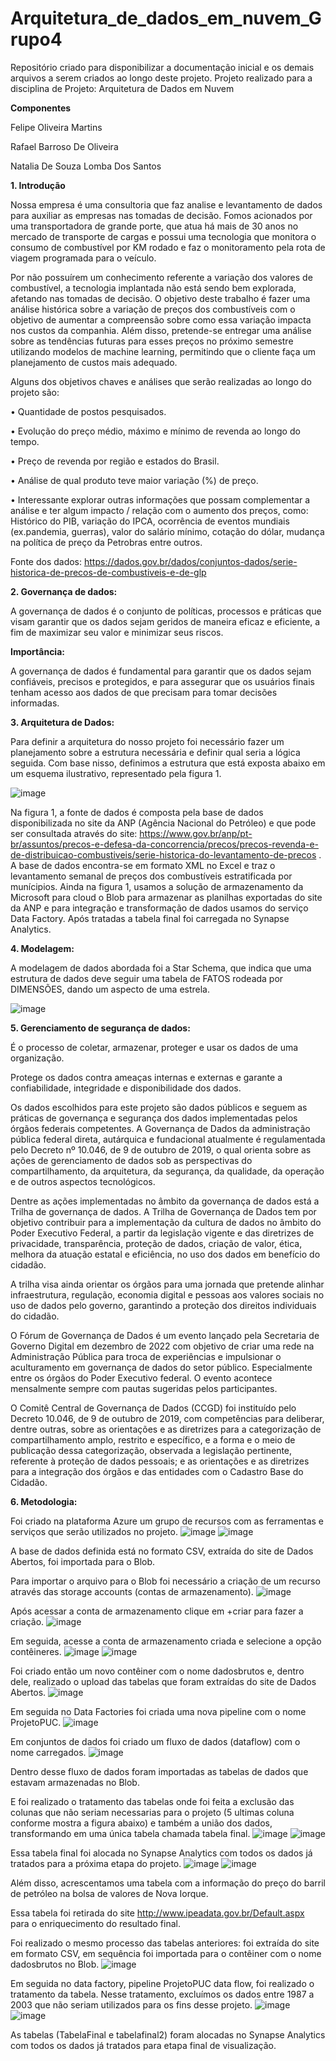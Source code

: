 # **Arquitetura_de_dados_em_nuvem_Grupo4**

Repositório criado para disponibilizar a documentação inicial e os demais arquivos a serem criados ao longo deste projeto. Projeto realizado para a disciplina de Projeto: Arquitetura de Dados em Nuvem

**Componentes**

Felipe Oliveira Martins

Rafael Barroso De Oliveira

Natalia De Souza Lomba Dos Santos

**1.	Introdução**

Nossa empresa é uma consultoria que faz analise e levantamento de dados para auxiliar as empresas nas tomadas de decisão. Fomos acionados por uma transportadora de grande porte, que atua há mais de 30 anos no mercado de transporte de cargas e possui uma tecnologia que monitora o consumo de combustível por KM rodado e faz o monitoramento pela rota de viagem programada para o veículo. 

Por não possuírem um conhecimento referente a variação dos valores de combustível, a tecnologia implantada não está sendo bem explorada, afetando nas tomadas de decisão.
O objetivo deste trabalho é fazer uma análise histórica sobre a variação de preços dos combustíveis com o objetivo de aumentar a compreensão sobre como essa variação impacta nos custos da companhia. Além disso, pretende-se entregar uma análise sobre as tendências futuras para esses preços no próximo semestre utilizando modelos de machine learning, permitindo que o cliente faça um planejamento de custos mais adequado. 

Alguns dos objetivos chaves e análises que serão realizadas ao longo do projeto são:

• Quantidade de postos pesquisados. 

• Evolução do preço médio, máximo e mínimo de revenda ao longo do tempo.

• Preço de revenda por região e estados do Brasil.

• Análise de qual produto teve maior variação (%) de preço. 

• Interessante explorar outras informações que possam complementar a análise e ter algum impacto / relação com o aumento dos preços, como: Histórico do PIB, variação do IPCA, ocorrência de eventos mundiais (ex.pandemia, guerras), valor do salário mínimo, cotação do dólar, mudança na política de preço da Petrobras entre outros.

Fonte dos dados: https://dados.gov.br/dados/conjuntos-dados/serie-historica-de-precos-de-combustiveis-e-de-glp

**2. Governança de dados:**

A governança de dados é o conjunto de políticas, processos e práticas que visam garantir que os dados sejam geridos de maneira eficaz e eficiente, a fim de maximizar seu valor e minimizar seus riscos.

**Importância:**

A governança de dados é fundamental para garantir que os dados sejam confiáveis, precisos e protegidos, e para assegurar que os usuários finais tenham acesso aos dados de que precisam para tomar decisões informadas.

**3. Arquitetura de Dados:**

Para definir a arquitetura do nosso projeto foi necessário fazer um planejamento sobre a estrutura necessária e definir qual seria a lógica seguida. Com base nisso, definimos a estrutura que está exposta abaixo em um esquema ilustrativo, representado pela figura 1.

![image](https://github.com/RafaBBoaventura/Arquitetura_de_dados_em_nuvem_Grupo4/assets/131798428/09a8561f-2df7-4dd1-98cd-3d237c7494ee)

Na figura 1, a fonte de dados é composta pela base de dados disponibilizada no site da ANP (Agência Nacional do Petróleo) e que pode ser consultada através do site: https://www.gov.br/anp/pt-br/assuntos/precos-e-defesa-da-concorrencia/precos/precos-revenda-e-de-distribuicao-combustiveis/serie-historica-do-levantamento-de-precos . A base de dados encontra-se em formato XML no Excel e traz o levantamento semanal de preços dos combustíveis estratificada por munícipios. 
Ainda na figura 1, usamos a solução de armazenamento da Microsoft para cloud o Blob para armazenar as planilhas exportadas do site da ANP e para integração e transformação de dados usamos do serviço Data Factory. Após tratadas a tabela final foi carregada no Synapse Analytics. 

**4. Modelagem:**

A modelagem de dados abordada foi a Star Schema, que indica que uma estrutura de dados deve seguir uma tabela de FATOS rodeada por DIMENSÕES, dando um aspecto de uma estrela.

![image](https://github.com/RafaBBoaventura/Arquitetura_de_dados_em_nuvem_Grupo4/assets/131798428/213bb061-2a23-49be-917b-f0d24d5dd375)

**5. Gerenciamento de segurança de dados:**

É o processo de coletar, armazenar, proteger e usar os dados de uma organização. 

Protege os dados contra ameaças internas e externas e garante a confiabilidade, integridade e disponibilidade dos dados.

Os dados escolhidos para este projeto são dados públicos e seguem as práticas de governança e segurança dos dados implementadas pelos órgãos federais competentes. A Governança de Dados da administração pública federal direta, autárquica e fundacional atualmente é regulamentada pelo Decreto nº 10.046, de 9 de outubro de 2019, o qual orienta sobre as ações de gerenciamento de dados sob as perspectivas do compartilhamento, da arquitetura, da segurança, da qualidade, da operação e de outros aspectos tecnológicos. 

Dentre as ações implementadas no âmbito da governança de dados está a Trilha de governança de dados. A Trilha de Governança de Dados tem por objetivo contribuir para a implementação da cultura de dados no âmbito do Poder Executivo Federal, a partir da legislação vigente e das diretrizes de privacidade, transparência, proteção de dados, criação de valor, ética, melhora da atuação estatal e eficiência, no uso dos dados em benefício do cidadão.

A trilha visa ainda orientar os órgãos para uma jornada que pretende alinhar infraestrutura, regulação, economia digital e pessoas aos valores sociais no uso de dados pelo governo, garantindo a proteção dos direitos individuais do cidadão.

O Fórum de Governança de Dados é um evento lançado pela Secretaria de Governo Digital em dezembro de 2022 com objetivo de criar uma rede na Administração Pública para troca de experiências e impulsionar o aculturamento em governança de dados do setor público. Especialmente entre os órgãos do Poder Executivo federal. O evento acontece mensalmente sempre com pautas sugeridas pelos participantes.

O Comitê Central de Governança de Dados (CCGD) foi instituído pelo Decreto 10.046, de 9 de outubro de 2019, com competências para deliberar, dentre outras, sobre as orientações e as diretrizes para a categorização de compartilhamento amplo, restrito e específico, e a forma e o meio de publicação dessa categorização, observada a legislação pertinente, referente à proteção de dados pessoais; e as orientações e as diretrizes para a integração dos órgãos e das entidades com o Cadastro Base do Cidadão.

**6. Metodologia:**

Foi criado na plataforma Azure um grupo de recursos com as ferramentas e serviços que serão utilizados no projeto. 
![image](https://github.com/RafaBBoaventura/Arquitetura_de_dados_em_nuvem_Grupo4/assets/131798428/5b9eb89b-b36d-4624-8f01-ed07aa4f87aa) 
![image](https://github.com/RafaBBoaventura/Arquitetura_de_dados_em_nuvem_Grupo4/assets/131798428/a2106946-9db0-4af9-9c21-1518b3794578)

A base de dados definida está no formato CSV, extraída do site de Dados Abertos, foi importada para o Blob.

Para importar o arquivo para o Blob foi necessário a criação de um recurso através das storage accounts (contas de armazenamento).
![image](https://github.com/RafaBBoaventura/Arquitetura_de_dados_em_nuvem_Grupo4/assets/131798428/2c7bdb87-7de7-452c-83c5-d4ce654a587d)

Após acessar a conta de armazenamento clique em +criar para fazer a criação.
![image](https://github.com/RafaBBoaventura/Arquitetura_de_dados_em_nuvem_Grupo4/assets/131798428/eeed630f-e039-41af-8ab0-fb7d0a82a1e7)

Em seguida, acesse a conta de armazenamento criada e selecione a opção contêineres.
![image](https://github.com/RafaBBoaventura/Arquitetura_de_dados_em_nuvem_Grupo4/assets/131798428/f78e5a66-919d-4d07-811c-cb38b9ec8d2e) 
![image](https://github.com/RafaBBoaventura/Arquitetura_de_dados_em_nuvem_Grupo4/assets/131798428/6a96b33b-a13c-4221-bef8-ae222009e0e4)

Foi criado então um novo contêiner com o nome dadosbrutos e, dentro dele, realizado o upload das tabelas que foram extraídas do site de Dados Abertos. 
![image](https://github.com/RafaBBoaventura/Arquitetura_de_dados_em_nuvem_Grupo4/assets/131798428/8739888f-dc7e-4fc7-a726-bef68f41d888)

Em seguida no Data Factories foi criada uma nova pipeline com o nome ProjetoPUC.
![image](https://github.com/RafaBBoaventura/Arquitetura_de_dados_em_nuvem_Grupo4/assets/131798428/5dcf7249-475d-496a-bf3e-e498abcfbb0c)

Em conjuntos de dados foi criado um fluxo de dados (dataflow) com o nome carregados. 
![image](https://github.com/RafaBBoaventura/Arquitetura_de_dados_em_nuvem_Grupo4/assets/131798428/e30c3b4c-8ca8-404d-b296-2e2d26004aff)

Dentro desse fluxo de dados foram importadas as tabelas de dados que estavam armazenadas no Blob. 

E foi realizado o tratamento das tabelas onde foi feita a exclusão das colunas que não seriam necessarias para o projeto (5 ultimas coluna conforme mostra a figura abaixo) e também a união dos dados, transformando em uma única tabela chamada tabela final. 
![image](https://github.com/RafaBBoaventura/Arquitetura_de_dados_em_nuvem_Grupo4/assets/131798428/6fac9d1d-f721-4643-b3d7-52502e890387)
![image](https://github.com/RafaBBoaventura/Arquitetura_de_dados_em_nuvem_Grupo4/assets/131798428/02cf3a95-2add-4b35-af9b-055dac53b974)

Essa tabela final foi alocada no Synapse Analytics com todos os dados já tratados para a próxima etapa do projeto.
![image](https://github.com/RafaBBoaventura/Arquitetura_de_dados_em_nuvem_Grupo4/assets/131798428/1c040eb9-5b83-4d10-843d-f0a56d05977a)
![image](https://github.com/RafaBBoaventura/Arquitetura_de_dados_em_nuvem_Grupo4/assets/131798428/558a1524-d5eb-4d4e-a341-e3004610e574)

Além disso, acrescentamos uma tabela com a informação do preço do barril de petróleo na bolsa de valores de Nova Iorque.

Essa tabela foi retirada do site http://www.ipeadata.gov.br/Default.aspx para o enriquecimento do resultado final. 

Foi realizado o mesmo processo das tabelas anteriores: foi extraída do site em formato CSV, em sequência foi importada para o contêiner com o nome dadosbrutos no Blob. 
![image](https://github.com/RafaBBoaventura/Arquitetura_de_dados_em_nuvem_Grupo4/assets/131798428/bebcdcb4-8a0d-475f-a56c-10531eade352)

Em seguida no data factory, pipeline ProjetoPUC data flow, foi realizado o tratamento da tabela. Nesse tratamento, excluímos os dados entre 1987 a 2003 que não seriam utilizados para os fins desse projeto. 
![image](https://github.com/RafaBBoaventura/Arquitetura_de_dados_em_nuvem_Grupo4/assets/131798428/ff76b789-f0af-4545-b645-74aa6b6cfba0)
![image](https://github.com/RafaBBoaventura/Arquitetura_de_dados_em_nuvem_Grupo4/assets/131798428/f4c6b228-f6f3-4e31-a2b2-920bd7c0925c)

As tabelas (TabelaFinal e tabelafinal2) foram alocadas no Synapse Analytics com todos os dados já tratados para etapa final de visualização.

